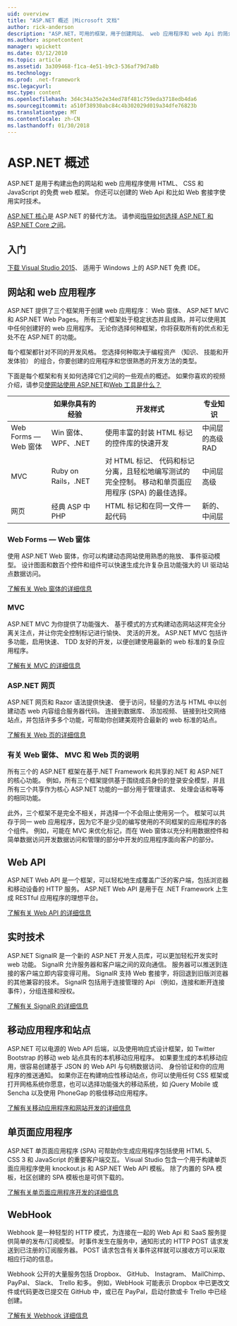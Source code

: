 ```yaml
---
uid: overview
title: "ASP.NET 概述 |Microsoft 文档"
author: rick-anderson
description: "ASP.NET，可用的框架，用于创建网站、 web 应用程序和 web Api 的简介。"
ms.author: aspnetcontent
manager: wpickett
ms.date: 03/12/2010
ms.topic: article
ms.assetid: 3a309468-f1ca-4e51-b9c3-536af79d7a8b
ms.technology: 
ms.prod: .net-framework
msc.legacyurl: 
msc.type: content
ms.openlocfilehash: 3d4c34a35e2e34ed78f481c759eda3718edb4da6
ms.sourcegitcommit: a510f38930abc84c4b302029d019a34dfe76823b
ms.translationtype: MT
ms.contentlocale: zh-CN
ms.lasthandoff: 01/30/2018
---
```

# <a name="aspnet-overview"></a>ASP.NET 概述

ASP.NET 是用于构建出色的网站和 web 应用程序使用 HTML、 CSS 和 JavaScript 的免费 web 框架。 你还可以创建的 Web Api 和比如 Web 套接字使用实时技术。

[ASP.NET 核心](https://docs.microsoft.com/aspnet/core/)是 ASP.NET 的替代方法。  请参阅[指导如何选择 ASP.NET 和 ASP.NET Core 之间](https://docs.microsoft.com/aspnet/core/choose-aspnet-framework)。

## <a name="get-started"></a>入门

[下载 Visual Studio 2015](https://go.microsoft.com/fwlink/?LinkId=826064)、 适用于 Windows 上的 ASP.NET 免费 IDE。

## <a name="websites-and-web-applications"></a>网站和 web 应用程序

 ASP.NET 提供了三个框架用于创建 web 应用程序： Web 窗体、 ASP.NET MVC 和 ASP.NET Web Pages。 所有三个框架处于稳定状态并且成熟，并可以使用其中任何创建好的 web 应用程序。 无论你选择何种框架，你将获取所有的优点和无处不在 ASP.NET 的功能。

每个框架都针对不同的开发风格。 您选择何种取决于编程资产 （知识、 技能和开发体验） 的组合，你要创建的应用程序和您很熟悉的开发方法的类型。

下面是每个框架和有关如何选择它们之间的一些观点的概述。 如果你喜欢的视频介绍，请参见[使网站使用 ASP.NET](https://channel9.msdn.com/Blogs/ASP-NET-Site-Videos/Making-Websites-with-ASPNET)和[Web 工具是什么？](https://channel9.msdn.com/Blogs/ASP-NET-Site-Videos/what-is-web-tools)

|   | 如果你具有的经验 | 开发样式 | 专业知识 | 
|-----------|----------------------|-----------------------------------------------------|----------------|
| Web Forms — Web 窗体 | Win 窗体、 WPF、.NET | 使用丰富的封装 HTML 标记的控件库的快速开发 | 中间层的高级 RAD |
| MVC       | Ruby on Rails，.NET  | 对 HTML 标记、 代码和标记分离，且轻松地编写测试的完全控制。 移动和单页面应用程序 (SPA) 的最佳选择。 | 中间层高级 |
| 网页  | 经典 ASP 中 PHP     | HTML 标记和在同一文件一起代码 | 新的、 中间层 |

### <a name="web-forms"></a>Web Forms — Web 窗体

使用 ASP.NET Web 窗体，你可以构建动态网站使用熟悉的拖放、 事件驱动模型。 设计图面和数百个控件和组件可以快速生成允许复杂且功能强大的 UI 驱动站点数据访问。 

[了解有关 Web 窗体的详细信息](web-forms/index.md)

### <a name="mvc"></a>MVC

ASP.NET MVC 为你提供了功能强大、 基于模式的方式构建动态网站这样完全分离关注点，并让你完全控制标记进行愉快、 灵活的开发。 ASP.NET MVC 包括许多功能，启用快速、 TDD 友好的开发，以便创建使用最新的 web 标准的复杂应用程序。 

[了解有关 MVC 的详细信息](mvc/index.md)

### <a name="aspnet-web-pages"></a>ASP.NET 网页

ASP.NET 网页和 Razor 语法提供快速、 便于访问，轻量的方法与 HTML 中以创建动态 web 内容组合服务器代码。 连接到数据库、 添加视频、 链接到社交网络站点，并包括许多多个功能，可帮助你创建美观符合最新的 web 标准的站点。

[了解有关 Web 页的详细信息](web-pages/index.md)

### <a name="notes-about-web-forms-mvc-and-web-pages"></a>有关 Web 窗体、 MVC 和 Web 页的说明

所有三个的 ASP.NET 框架在基于.NET Framework 和共享的.NET 和 ASP.NET 的核心功能。 例如，所有三个框架提供基于围绕成员身份的登录安全模型，并且所有三个共享作为核心 ASP.NET 功能的一部分用于管理请求、 处理会话和等等的相同功能。

此外，三个框架不是完全不相关，并选择一个不会阻止使用另一个。 框架可以共存于同一 web 应用程序，因为它不是少见的编写使用的不同框架的应用程序的各个组件。 例如，可能在 MVC 来优化标记，而在 Web 窗体以充分利用数据控件和简单数据访问开发数据访问和管理的部分中开发的应用程序面向客户的部分。

## <a name="web-apis"></a>Web API

ASP.NET Web API 是一个框架，可以轻松地生成覆盖广泛的客户端，包括浏览器和移动设备的 HTTP 服务。 ASP.NET Web API 是用于在 .NET Framework 上生成 RESTful 应用程序的理想平台。

[了解有关 Web API 的详细信息](web-api/index.md)

<!-- Put first under Web API TOC:  Watch video (9 minutes) https://channel9.msdn.com/Blogs/ASP-NET-Site-Videos/services-and-aspnet -->

## <a name="real-time-technologies"></a>实时技术

ASP.NET SignalR 是一个新的 ASP.NET 开发人员库，可以更加轻松开发实时 web 功能。 SignalR 允许服务器和客户端之间的双向通信。 服务器可以推送到连接的客户端立即内容变得可用。 SignalR 支持 Web 套接字，将回退到旧版浏览器的其他兼容的技术。 SignalR 包括用于连接管理的 Api （例如，连接和断开连接事件），分组连接和授权。

[了解有关 SignalR 的详细信息](signalr/index.md)

<!-- Put first under SignalR TOC:  Watch video (6 minutes) https://channel9.msdn.com/Blogs/ASP-NET-Site-Videos/signalr-and-the-real-time-web -->

## <a name="mobile-apps-and-sites"></a>移动应用程序和站点 

ASP.NET 可以电源的 Web API 后端，以及使用响应式设计框架，如 Twitter Bootstrap 的移动 web 站点具有的本机移动应用程序。 如果要生成的本机移动应用，很容易创建基于 JSON 的 Web API 与句柄数据访问、 身份验证和你的应用程序的推送通知。 如果你正在构建响应性移动站点，你可以使用任何 CSS 框架或打开网格系统你愿意，也可以选择功能强大的移动系统，如 jQuery Mobile 或 Sencha 以及使用 PhoneGap 的极佳移动应用程序。

[了解有关移动应用程序和网站开发的详细信息](mobile/index.md)

<!-- Put first under mobile TOC:  Watch video (11 minutes) https://channel9.msdn.com/Blogs/ASP-NET-Site-Videos/aspnet-and-mobile -->

## <a name="single-page-applications"></a>单页面应用程序 

ASP.NET 单页面应用程序 (SPA) 可帮助你生成应用程序包括使用 HTML 5、 CSS 3 和 JavaScript 的重要客户端交互。 Visual Studio 包含一个用于构建单页面应用程序使用 knockout.js 和 ASP.NET Web API 模板。 除了内置的 SPA 模板，社区创建的 SPA 模板也是可供下载的。

[了解有关单页面应用程序开发的详细信息](single-page-application/index.md)

## <a name="webhooks"></a>WebHook

Webhook 是一种轻型的 HTTP 模式，为连接在一起的 Web Api 和 SaaS 服务提供简单的发布/订阅模型。 时事件发生在服务中，通知形式的 HTTP POST 请求发送到已注册的订阅服务器。 POST 请求包含有关事件这样就可以接收方可以采取相应行动的信息。

Webhook 公开的大量服务包括 Dropbox、 GitHub、 Instagram、 MailChimp、 PayPal、 Slack、 Trello 和多。 例如，WebHook 可能表示 Dropbox 中已更改文件或代码更改已提交在 GitHub 中，或已在 PayPal，启动付款或卡 Trello 中已经创建。

[了解有关 Webhook 详细信息](webhooks/index.md)





<!--
Create Deployment TOC based on https://www.asp.net/aspnet/overview/deployment
Copy deployment content map to MVC, WebForms, Web Pages, Web API sections.
Copy Web Deployment in Enterprise from WebForms to MVC
Move under ASP.NET Best practices
    What not to do in ASP.NET, and what to do instead https://review.docs.microsoft.cus/aspnet/aspnet/overview/web-development-best-practices/what-not-to-do-in-aspnet-and-what-to-do-instead
    Async and await https://channel9.msdn.com/Blogs/ASP-NET-Site-Videos/async-and-await
    Building Real World Cloud Apps with Azure https://review.docs.microsoft.com/aspnet/aspnet/overview/developing-apps-with-windows-azure/building-real-world-cloud-apps-with-windows-azure/introduction
    Hands on Lab: Maintainable Azure Websites: Managing Change and Scale https://review.docs.microsoft.com/aspnet/aspnet/overview/developing-apps-with-windows-azure/maintainable-azure-websites-managing-change-and-scale

-->
